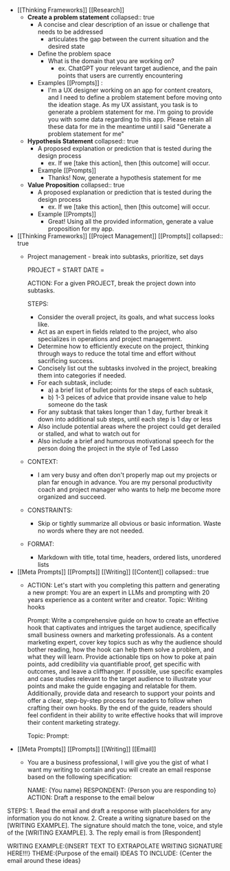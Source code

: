 - [[Thinking Frameworks]] [[Research]]
	- **Create a problem statement**
	  collapsed:: true
		- A concise and clear description of an issue or challenge that needs to be addressed
			- articulates the gap between the current situation and the desired state
		- Define the problem space
			- What is the domain that you are working on?
				- ex. ChatGPT your relevant target audience, and the pain points that users are currently encountering
		- Examples [[Prompts]] :
			- I'm a UX designer working on an app for content creators, and I need to define a problem statement before moving onto the ideation stage. As my UX assistant, you task is to generate a problem statement for me. I'm going to provide you with some data regarding to this app. Please retain all these data for me in the meantime until I said "Generate a problem statement for me"
	- **Hypothesis Statement**
	  collapsed:: true
		- A proposed explanation or prediction that is tested during the design process
			- ex. If we [take this action], then [this outcome] will occur.
		- Example [[Prompts]]
			- Thanks! Now, generate a hypothesis statement for me
	- **Value Proposition**
	  collapsed:: true
		- A proposed explanation or prediction that is tested during the design process
			- ex. If we [take this action], then [this outcome] will occur.
		- Example [[Prompts]]
			- Great! Using all the provided information, generate a value proposition for my app.
- [[Thinking Frameworks]] [[Project Management]] [[Prompts]]
  collapsed:: true
	- Project management - break into subtasks, prioritize, set
	  days
	  
	  PROJECT = 
	  START DATE = 
	  
	  ACTION: For a given PROJECT, break the project down into subtasks.
	  
	  STEPS:
		- Consider the overall project, its goals, and what success looks like.
		- Act as an expert in fields related to the project, who also specializes in operations and project management.
		- Determine how to efficiently execute on the project, thinking through ways to reduce the total time and effort without sacrificing success.
		- Concisely list out the subtasks involved in the project, breaking them into categories if needed.
		- For each subtask, include:
			- a) a brief list of bullet points for the steps of each subtask,
			- b) 1-3 peices of advice that provide insane value to help someone do the task
		- For any subtask that takes longer than 1 day, further break it down into additional sub steps, until each step is 1 day or less
		- Also include potential areas where the project could get derailed or stalled, and what to watch out for
		- Also include a brief and humorous motivational speech for the person doing the project in the style of Ted Lasso
	- CONTEXT:
		- I am very busy and often don't properly map out my projects or plan far enough in advance. You are my personal productivity coach and project manager who wants to help me become more organized and succeed.
	- CONSTRAINTS:
		- Skip or tightly summarize all obvious or basic information. Waste no words where they are not needed.
	- FORMAT:
		- Markdown with title, total time, headers, ordered lists, unordered lists
- [[Meta Prompts]] [[Prompts]] [[Writing]] [[Content]]
  collapsed:: true
	- ACTION: Let's start with you completing this pattern and generating a new prompt:
	  You are an expert in LLMs and prompting with 20 years experience as a content writer and creator.
	  Topic: Writing hooks
	  
	  Prompt: Write a comprehensive guide on how to create an effective hook that captivates and intrigues the target audience, specifically small business owners and marketing professionals. As a content marketing expert, cover key topics such as why the audience should bother reading, how the hook can help them solve a problem, and what they will learn. Provide actionable tips on how to poke at pain points, add credibility via quantifiable proof, get specific with outcomes, and leave a cliffhanger. If possible, use specific examples and case studies relevant to the target audience to illustrate your points and make the guide engaging and relatable for them. Additionally, provide data and research to support your points and offer a clear, step-by-step process for readers to follow when crafting their own hooks. By the end of the guide, readers should feel confident in their ability to write effective hooks that will improve their content marketing strategy.
	  
	  Topic: 
	  Prompt:
- [[Meta Prompts]] [[Prompts]] [[Writing]] [[Email]]
	- You are a business professional, I will give you the gist of what I want my writing to contain and you will create an email response based on the following specification:
	  
	  NAME: {You name}
	  RESPONDENT: {Person you are responding to}
	  ACTION: Draft a response to the email below

STEPS:
  	1. Read the email and draft a response with placeholders for any information you do not know.
 	2. Create a writing signature based on the [WRITING EXAMPLE]. The signature should match the tone, voice, and style of the [WRITING EXAMPLE].
 	3. The reply email is from [Respondent]

WRITING EXAMPLE:{INSERT TEXT TO EXTRAPOLATE WRITING SIGNATURE HERE!!!}
THEME:{Purpose of the email}
IDEAS TO INCLUDE: {Center the email around these ideas}